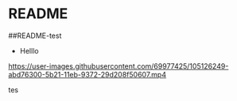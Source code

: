 # README

##README-test

* Helllo

https://user-images.githubusercontent.com/69977425/105126249-abd76300-5b21-11eb-9372-29d208f50607.mp4


tes